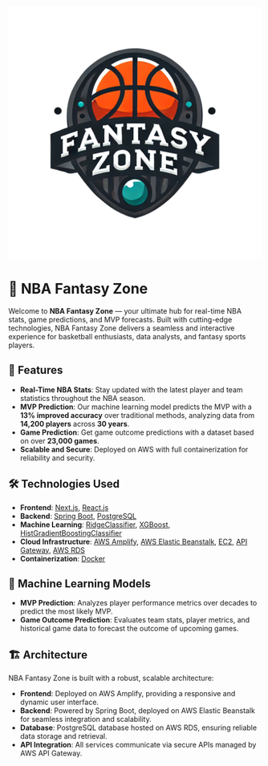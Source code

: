 ![NBA Fantasy Zone](frontend/public/major.png)

# 🏀 NBA Fantasy Zone

Welcome to **NBA Fantasy Zone** — your ultimate hub for real-time NBA stats, game predictions, and MVP forecasts. Built with cutting-edge technologies, NBA Fantasy Zone delivers a seamless and interactive experience for basketball enthusiasts, data analysts, and fantasy sports players.

## 🚀 Features

- **Real-Time NBA Stats**: Stay updated with the latest player and team statistics throughout the NBA season.
- **MVP Prediction**: Our machine learning model predicts the MVP with a **13% improved accuracy** over traditional methods, analyzing data from **14,200 players** across **30 years**.
- **Game Prediction**: Get game outcome predictions with a dataset based on over **23,000 games**.
- **Scalable and Secure**: Deployed on AWS with full containerization for reliability and security.

## 🛠️ Technologies Used

- **Frontend**: [Next.js](https://nextjs.org/), [React.js](https://reactjs.org/)
- **Backend**: [Spring Boot](https://spring.io/projects/spring-boot), [PostgreSQL](https://www.postgresql.org/)
- **Machine Learning**: [RidgeClassifier](https://scikit-learn.org/stable/modules/generated/sklearn.linear_model.RidgeClassifier.html), [XGBoost](https://xgboost.readthedocs.io/), [HistGradientBoostingClassifier](https://scikit-learn.org/stable/modules/generated/sklearn.ensemble.HistGradientBoostingClassifier.html)
- **Cloud Infrastructure**: [AWS Amplify](https://aws.amazon.com/amplify/), [AWS Elastic Beanstalk](https://aws.amazon.com/elasticbeanstalk/), [EC2](https://aws.amazon.com/ec2/), [API Gateway](https://aws.amazon.com/api-gateway/), [AWS RDS](https://aws.amazon.com/rds/)
- **Containerization**: [Docker](https://www.docker.com/)

## 🧠 Machine Learning Models

- **MVP Prediction**: Analyzes player performance metrics over decades to predict the most likely MVP.
- **Game Outcome Prediction**: Evaluates team stats, player metrics, and historical game data to forecast the outcome of upcoming games.

## 🏗️ Architecture

NBA Fantasy Zone is built with a robust, scalable architecture:

- **Frontend**: Deployed on AWS Amplify, providing a responsive and dynamic user interface.
- **Backend**: Powered by Spring Boot, deployed on AWS Elastic Beanstalk for seamless integration and scalability.
- **Database**: PostgreSQL database hosted on AWS RDS, ensuring reliable data storage and retrieval.
- **API Integration**: All services communicate via secure APIs managed by AWS API Gateway.
